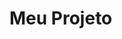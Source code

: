 # Meu Projeto

<div class="typing"></div>

<script src="https://cdn.jsdelivr.net/npm/typed.js@2.0.12"></script>
<script>
    var typed = new Typed(".typing", {
        strings: ["", "Web Designer", "Web Developer", "Graphic Designer", "Youtuber"],
        typeSpeed: 100,
        backSpeed: 60,
        loop: true
    });
</script>

